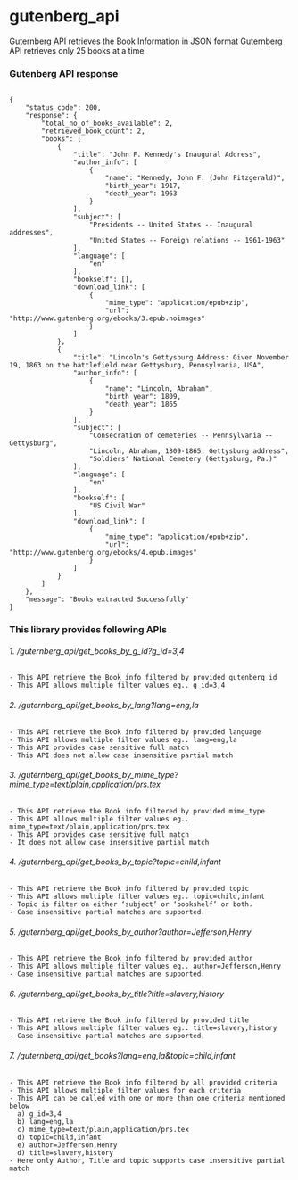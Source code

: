 # gutenberg_api

Guternberg API retrieves the Book Information in JSON format
Guternberg API retrieves only 25 books at a time

### Gutenberg API response
```text

{
    "status_code": 200,
    "response": {
        "total_no_of_books_available": 2,
        "retrieved_book_count": 2,
        "books": [
            {
                "title": "John F. Kennedy's Inaugural Address",
                "author_info": [
                    {
                        "name": "Kennedy, John F. (John Fitzgerald)",
                        "birth_year": 1917,
                        "death_year": 1963
                    }
                ],
                "subject": [
                    "Presidents -- United States -- Inaugural addresses",
                    "United States -- Foreign relations -- 1961-1963"
                ],
                "language": [
                    "en"
                ],
                "bookself": [],
                "download_link": [
                    {
                        "mime_type": "application/epub+zip",
                        "url": "http://www.gutenberg.org/ebooks/3.epub.noimages"
                    }
                ]
            },
            {
                "title": "Lincoln's Gettysburg Address: Given November 19, 1863 on the battlefield near Gettysburg, Pennsylvania, USA",
                "author_info": [
                    {
                        "name": "Lincoln, Abraham",
                        "birth_year": 1809,
                        "death_year": 1865
                    }
                ],
                "subject": [
                    "Consecration of cemeteries -- Pennsylvania -- Gettysburg",
                    "Lincoln, Abraham, 1809-1865. Gettysburg address",
                    "Soldiers' National Cemetery (Gettysburg, Pa.)"
                ],
                "language": [
                    "en"
                ],
                "bookself": [
                    "US Civil War"
                ],
                "download_link": [
                    {
                        "mime_type": "application/epub+zip",
                        "url": "http://www.gutenberg.org/ebooks/4.epub.images"
                    }
                ]
            }
        ]
    },
    "message": "Books extracted Successfully"
}
```

### This library provides following APIs

###### 1. /guternberg_api/get_books_by_g_id?g_id=3,4
```text
- This API retrieve the Book info filtered by provided gutenberg_id
- This API allows multiple filter values eg.. g_id=3,4
```

###### 2. /guternberg_api/get_books_by_lang?lang=eng,la
```text
- This API retrieve the Book info filtered by provided language
- This API allows multiple filter values eg.. lang=eng,la
- This API provides case sensitive full match
- This API does not allow case insensitive partial match
```

###### 3. /guternberg_api/get_books_by_mime_type?mime_type=text/plain,application/prs.tex
```text
- This API retrieve the Book info filtered by provided mime_type
- This API allows multiple filter values eg.. mime_type=text/plain,application/prs.tex
- This API provides case sensitive full match
- It does not allow case insensitive partial match
```

###### 4. /guternberg_api/get_books_by_topic?topic=child,infant
```text
- This API retrieve the Book info filtered by provided topic
- This API allows multiple filter values eg.. topic=child,infant
- Topic is filter on either ‘subject’ or ‘bookshelf’ or both. 
- Case insensitive partial matches are supported.
```

###### 5. /guternberg_api/get_books_by_author?author=Jefferson,Henry
```text
- This API retrieve the Book info filtered by provided author
- This API allows multiple filter values eg.. author=Jefferson,Henry
- Case insensitive partial matches are supported.
```

###### 6. /guternberg_api/get_books_by_title?title=slavery,history
```text
- This API retrieve the Book info filtered by provided title
- This API allows multiple filter values eg.. title=slavery,history
- Case insensitive partial matches are supported.
```

###### 7. /guternberg_api/get_books?lang=eng,la&topic=child,infant
```text
- This API retrieve the Book info filtered by all provided criteria
- This API allows multiple filter values for each criteria
- This API can be called with one or more than one criteria mentioned below
  a) g_id=3,4
  b) lang=eng,la
  c) mime_type=text/plain,application/prs.tex
  d) topic=child,infant
  e) author=Jefferson,Henry
  d) title=slavery,history
- Here only Author, Title and topic supports case insensitive partial match 

```


